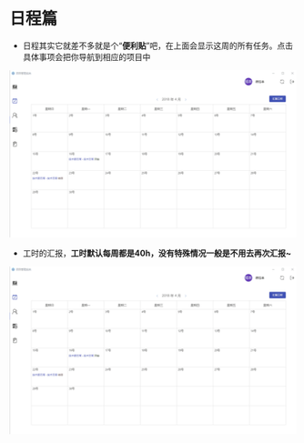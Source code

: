 # 日程篇

* 日程其实它就差不多就是个“**便利贴**”吧，在上面会显示这周的所有任务。点击具体事项会把你导航到相应的项目中

![](/assets/日程.gif)

* 工时的汇报，**工时默认每周都是40h，没有特殊情况一般是不用去再次汇报~**

![](/assets/汇报工时.gif)



